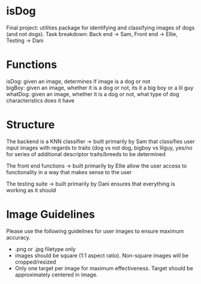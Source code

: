 # isDog
Final project: utilities package for identifying and classifying images of dogs (and not dogs). 
Task breakdown: Back end -> Sam, Front end -> Ellie, Testing -> Dani

# Functions
isDog: given an image, determines if image is a dog or not  
bigBoy: given an image, whether it is a dog or not, its it a big boy or a lil guy  
whatDog: given an image, whether it is a dog or not, what type of dog characteristics does it have  

# Structure
The backend is a KNN classifier -> built primarily by Sam that classifies user input images with regards to traits (dog vs not dog, bigboy vs lilguy, yes/no for series of additional descriptor traits/breeds to be determined  

The front end functions -> built primarily by Ellie allow the user access to functionality in a way that makes sense to the user  

The testing suite -> built primarily by Dani ensures that everything is working as it should

# Image Guidelines

Please use the following guidelines for user images to ensure maximum accuracy. 
- .png or .jpg filetype only
- images should be square (1:1 aspect ratio). Non-square images will be cropped/resized
- Only one target per image for maximum effectiveness. Target should be approximately centered in image. 
